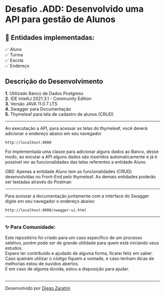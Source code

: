 <h1> Desafio .ADD: Desenvolvido uma API para gestão de Alunos</h1>


<h2>🛑 Entidades implementadas:</h2>

<p>
✅ Aluno<br>
✅ Turma<br>
✅ Escola<br>
✅ Endereço<br>
</p>


<h2>Descrição do Desenvolvimento</h2>

<p>
<strong>	1.</strong> Utilizado Banco de Dados Postgress <br>
<strong>	2.</strong> IDE IntelliJ 2021.3.1 - Community Edition<br>
<strong>	3.</strong> Versão JAVA 11.0.7 LTS <br> 
<strong>	4.</strong> Swagger para Documentação <br>
<strong>	5.</strong> Thymeleaf para tela de cadastro de alunos (CRUD) <br>
</p>

----
Ao executação a API, para acessar as telas do thymeleaf, você deverá adicionar o endereço abaixo em seu navegador 

```
http://localhost:8080
```
Foi implementada uma classe para adicionar alguns dados ao Banco, desse modo, ao excutar a API alguns dados são inseridos automaticamente e já é possível ver as funcionalidades das telas referentes a entidade Aluno.

*OBS:* Apenas a entidade Aluno tem as funcionalidades (CRUD) desenvolvidas no Front-End pelo thymeleaf. As demais entidades poderão ser testadas através do Postman  


----
Para acessar a documentação juntamente com a interface do Swagger digite em seu navegador o endereço abaixo:

````
http://localhost:8080/swagger-ui.html
````
----


<h3> ✨ Para Comunidade:</h3> 


<p>
Este repositório foi criado para um caso específico de um processo seletivo, porém pode ser de grande utilidade para quem está iniciando seus estudos.<br>
Espero ter contribuido e ajudado de alguma forma, ficarei feliz em saber. Caso queiram utilizar o código fiquem a vontade, e caso tenham dicas de melhorias estou de ouvidos abertos.<br>
E em caso de alguma dúvida, estou a disposição para ajudar.<br>
<br>

------------

Desenvolvido por [Diego Zaratini](https://www.linkedin.com/in/diego-zaratini-constantino/ "Diego Zaratini")